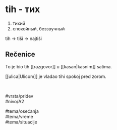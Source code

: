 # tih - тих

1. тихий  
2. спокойный, беззвучный

tih → tiši → najtiši

## Rečenice

To je bio tih [[razgovor]] u [[kasan|kasnim]] satima.

[[ulica|Ulicom]] je vladao tihi spokoj pred zorom.

<br>

#vrsta/pridev  
#nivo/A2  

#tema/osećanja  
#tema/vreme  
#tema/situacije  
